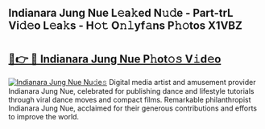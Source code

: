 ## Indianara Jung Nue L𝚎a𝚔ed N𝚞𝚍e - Part-trL Vi𝚍𝚎o L𝚎a𝚔s - H𝚘𝚝 O𝚗𝚕yf𝚊ns P𝚑𝚘tos X1VBZ

# <h2><a href="http://kfaznw.oniu.top/?m=Indianara+Jung+Nue">🔗👉 🔴 Indianara Jung Nue P𝚑ot𝚘𝚜 V𝚒d𝚎o</a></h2>

[![Indianara Jung Nue Nu𝚍e𝚜](https://i.imgur.com/0qMVB7G.gif)](http://kfaznw.oniu.top/?m=Indianara+Jung+Nue)
Digital media artist and amusement provider Indianara Jung Nue, celebrated for publishing dance and lifestyle tutorials through viral dance moves and compact films. Remarkable philanthropist Indianara Jung Nue, acclaimed for their generous contributions and efforts to improve the world.  
